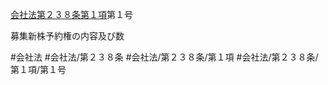 [会社法第２３８条第１項](会社法＿＿＿＿第２３８条第１項)第１号

募集新株予約権の内容及び数


#会社法
#会社法/第２３８条
#会社法/第２３８条/第１項
#会社法/第２３８条/第１項/第１号
